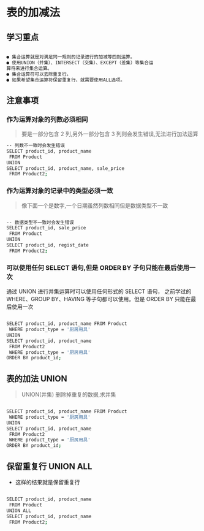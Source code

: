 # 表的加减法

## 学习重点

```bash

● 集合运算就是对满足同一规则的记录进行的加减等四则运算。
● 使用UNION（并集）、INTERSECT（交集）、EXCEPT（差集）等集合运
算符来进行集合运算。
● 集合运算符可以去除重复行。
● 如果希望集合运算符保留重复行，就需要使用ALL选项。

```

## 注意事项

### 作为运算对象的列数必须相同

> 要是一部分包含 2 列,另外一部分包含 3 列则会发生错误,无法进行加法运算

```bash
-- 列数不一致时会发生错误
SELECT product_id, product_name
 FROM Product
UNION
SELECT product_id, product_name, sale_price
 FROM Product2;
```

### 作为运算对象的记录中的类型必须一致

> 像下面一个是数字,一个日期虽然列数相同但是数据类型不一致

```bash

-- 数据类型不一致时会发生错误
SELECT product_id, sale_price
 FROM Product
UNION
SELECT product_id, regist_date
 FROM Product2;

```

### 可以使用任何 SELECT 语句,但是 ORDER BY 子句只能在最后使用一次

通过 UNION 进行并集运算时可以使用任何形式的 SELECT 语句，
之前学过的 WHERE、GROUP BY、HAVING 等子句都可以使用。但是
ORDER BY 只能在最后使用一次

```bash

SELECT product_id, product_name FROM Product
 WHERE product_type = '厨房用具'
UNION
SELECT product_id, product_name
 FROM Product2
 WHERE product_type = '厨房用具'
ORDER BY product_id;

```

## 表的加法 UNION

> UNION(并集) 删除掉重复的数据,求并集

```bash

SELECT product_id, product_name FROM Product
 WHERE product_type = '厨房用具'
UNION
SELECT product_id, product_name
 FROM Product2
 WHERE product_type = '厨房用具'
ORDER BY product_id;

```

## 保留重复行 UNION ALL

- 这样的结果就是保留重复行

```bash

SELECT product_id, product_name
 FROM Product
UNION ALL
SELECT product_id, product_name
 FROM Product2;


```
